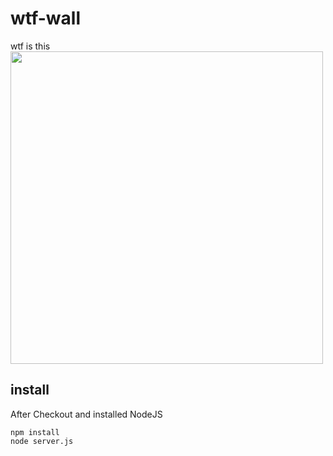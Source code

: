# wtf-wall
wtf is this
<br><img src="https://i0.wp.com/commadot.com/wp-content/uploads/2009/02/wtf.png?w=550&ssl=1" width=500><br>


## install
After Checkout and installed NodeJS
```
npm install
node server.js
```
